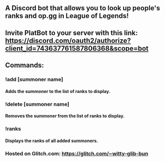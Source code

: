 ## A Discord bot that allows you to look up people's ranks and op.gg in League of Legends!

## Invite PlatBot to your server with this link: https://discord.com/oauth2/authorize?client_id=743637761587806368&scope=bot


## Commands:
### !add [summoner name]
#### Adds the summoner to the list of ranks to display.

### !delete [summoner name]
#### Removes the summoner from the list of ranks to display.

### !ranks
#### Displays the ranks of all added summoners.

### Hosted on Glitch.com: https://glitch.com/~witty-glib-bun

